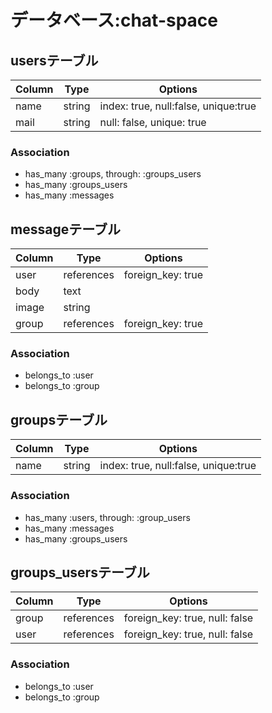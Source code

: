 # データベース:chat-space

## usersテーブル

|Column|Type|Options|
|------|----|-------|
|name|string|index: true, null:false, unique:true|
|mail|string|null: false, unique: true|

### Association
- has_many :groups, through: :groups_users
- has_many :groups_users
- has_many :messages


## messageテーブル

|Column|Type|Options|
|------|----|-------|
|user|references|foreign_key: true|
|body|text||
|image|string||
|group|references|foreign_key: true|


### Association
- belongs_to :user
- belongs_to :group


## groupsテーブル

|Column|Type|Options|
|------|----|-------|
|name|string|index: true, null:false, unique:true|

### Association

- has_many :users, through: :group_users
- has_many :messages
- has_many :groups_users


## groups_usersテーブル

|Column|Type|Options|
|------|----|-------|
|group|references|foreign_key: true, null: false|
|user|references|foreign_key: true, null: false|

### Association
- belongs_to :user
- belongs_to :group
